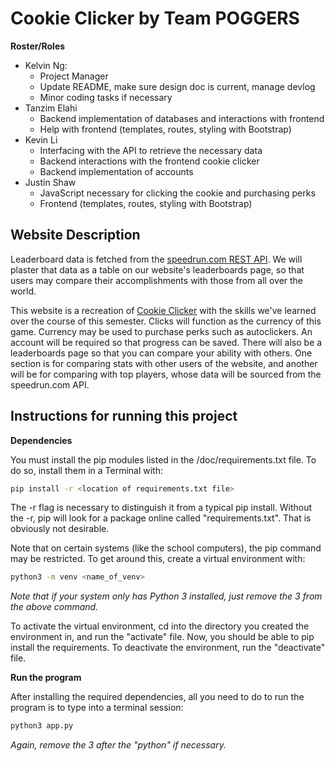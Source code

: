# Cookie Clicker by Team POGGERS

**Roster/Roles**
- Kelvin Ng:
  - Project Manager
  - Update README, make sure design doc is current, manage devlog
  - Minor coding tasks if necessary
- Tanzim Elahi
  - Backend implementation of databases and interactions with frontend
  - Help with frontend (templates, routes, styling with Bootstrap)
- Kevin Li
  - Interfacing with the API to retrieve the necessary data
  - Backend interactions with the frontend cookie clicker
  - Backend implementation of accounts
- Justin Shaw
  - JavaScript necessary for clicking the cookie and purchasing perks
  - Frontend (templates, routes, styling with Bootstrap)

## Website Description
Leaderboard data is fetched from the [speedrun.com REST API](https://docs.google.com/document/d/1Hk-0V1E2hvxjx1BrCcwk33yCHaMnbO_hza4GzxjVcZM). We will plaster that data as a table on our website's leaderboards page, so that users may compare their accomplishments with those from all over the world.

This website is a recreation of [Cookie Clicker](https://orteil.dashnet.org/cookieclicker/) with the skills we've learned over the course of this semester. Clicks will function as the currency of this game. Currency may be used to purchase perks such as autoclickers. An account will be required so that progress can be saved. There will also be a leaderboards page so that you can compare your ability with others. One section is for comparing stats with other users of the website, and another will be for comparing with top players, whose data will be sourced from the speedrun.com API.

## Instructions for running this project

**Dependencies**

You must install the pip modules listed in the /doc/requirements.txt file. To do so, install them in a Terminal with:
```bash
pip install -r <location of requirements.txt file>
```

The -r flag is necessary to distinguish it from a typical pip install. Without the -r, pip will look for a package online called "requirements.txt". That is obviously not desirable.

Note that on certain systems (like the school computers), the pip command may be restricted. To get around this, create a virtual environment with:
```bash
python3 -m venv <name_of_venv>
```
*Note that if your system only has Python 3 installed, just remove the 3 from the above command.*

To activate the virtual environment, cd into the directory you created the environment in, and run the "activate" file. Now, you should be able to pip install the requirements. To deactivate the environment, run the "deactivate" file.  

**Run the program**

After installing the required dependencies, all you need to do to run the program is to type into a terminal session:
```bash
python3 app.py
```
*Again, remove the 3 after the "python" if necessary.*
